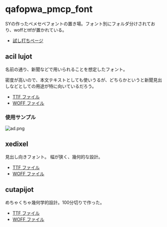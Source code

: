 # qafopwa_pmcp_font
SYの作ったペメセペフォントの置き場。フォント別にフォルダ分けされており、woffとttfが置かれている。
- [試し打ちページ](https://yasusho.github.io/qafopwa_pmcp_font/glyph.html)

## acil lujot

名前の通り、新聞などで用いられることを想定したフォント。

密度が高いので、本文テキストとしても使いうるが、どちらかというと新聞見出しなどとしての用途が特に向いているだろう。

- [TTF ファイル](./acil_lujot/acil_lujot.ttf)
- [WOFF ファイル](./acil_lujot/acil_lujot.woff)

### 使用サンプル
![ad.png](https://github.com/yasusho/qafopwa_pmcp_font/blob/main/acil_lujot/examples/ad/ad.png)

## xedixel

見出し向きフォント。
幅が狭く、幾何的な設計。

- [TTF ファイル](./xedixel/xedixel.ttf)
- [WOFF ファイル](./xedixel/xedixel.woff)

## cutapijot

めちゃくちゃ幾何学的設計。100分切りで作った。

- [TTF ファイル](./cutapijot/cutapijot.ttf)
- [WOFF ファイル](./cutapijot/cutapijot.woff)
